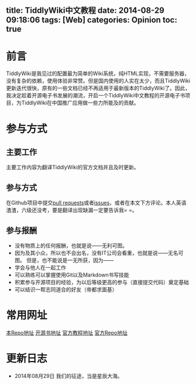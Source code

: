 title: TiddlyWiki中文教程
date: 2014-08-29 09:18:06
tags: [Web]
categories: Opinion
toc: true
---
# 前言
TiddlyWiki是我见过的配置最为简单的Wiki系统，纯HTML实现，不需要服务器，没有复杂的依赖，使用体验非常赞。但是国内使用的人实在太少，而且TiddlyWiki更新迭代很快，原有的一些文档已经不再适用于最新版本的TiddlyWiki了。因此，我决定趁着开源电子书发展的潮流，开启一个TiddlyWiki中文教程的开源电子书项目，为TiddlyWiki在中国推广应用做一些力所能及的贡献。

# 参与方式
## 主要工作
主要工作内容为翻译TiddlyWiki的官方文档并且及时更新。
## 参与方式
在Github项目中提交[pull requests](https://github.com/Xuanwo/TiddlyWiki-Doc-cn/pulls)或者[issues](https://github.com/Xuanwo/TiddlyWiki-Doc-cn/issues)，或者在本文下方评论。本人英语渣渣，六级还没考，要是翻译出现缺漏一定要告诉我= =。
## 参与报酬
- 没有物质上的任何报酬，也就是说——无利可图。
- 因为及其小众，所以也不会出名，没有IT公司会看重，也就是说——无名可图。
但是，也不能说是一无所获，因为——
- 学会与他人在一起工作
- 可以熟练可以掌握使用Git以及Markdown书写技能
- 积累参与开源项目的经验，为以后等级更高的参与（直接提交代码）奠定基础
- 可以结识一帮志同道合的好友（帝都求面基）

# 常用网址
[本Repo地址](https://github.com/Xuanwo/TiddlyWiki-Doc-cn)
[开源书地址](http://xuanwo.gitbooks.io/tiddlywiki-doc-cn/)
[官方教程地址](http://tiddlywiki.com/)
[官方Repo地址](https://github.com/Jermolene/TiddlyWiki5)

# 更新日志
- 2014年08月29日 我们的征途，当是星辰大海。
